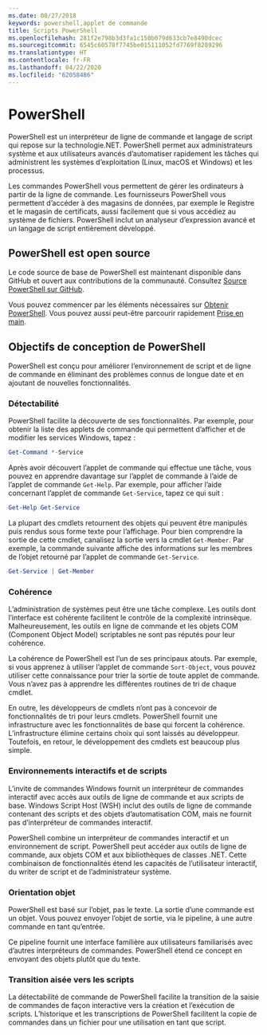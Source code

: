 ```yaml
---
ms.date: 08/27/2018
keywords: powershell,applet de commande
title: Scripts PowerShell
ms.openlocfilehash: 281f2e798b3d3fa1c150b079d633cb7e8490dcec
ms.sourcegitcommit: 6545c60578f7745be015111052fd7769f8289296
ms.translationtype: HT
ms.contentlocale: fr-FR
ms.lasthandoff: 04/22/2020
ms.locfileid: "62058486"
---
```

# <a name="powershell"></a>PowerShell

PowerShell est un interpréteur de ligne de commande et langage de script qui repose sur la technologie.NET.
PowerShell permet aux administrateurs système et aux utilisateurs avancés d’automatiser rapidement les tâches qui administrent les systèmes d’exploitation (Linux, macOS et Windows) et les processus.

Les commandes PowerShell vous permettent de gérer les ordinateurs à partir de la ligne de commande. Les fournisseurs PowerShell vous permettent d’accéder à des magasins de données, par exemple le Registre et le magasin de certificats, aussi facilement que si vous accédiez au système de fichiers. PowerShell inclut un analyseur d’expression avancé et un langage de script entièrement développé.

## <a name="powershell-is-open-source"></a>PowerShell est open source

Le code source de base de PowerShell est maintenant disponible dans GitHub et ouvert aux contributions de la communauté.
Consultez [Source PowerShell sur GitHub](https://github.com/powershell/powershell).

Vous pouvez commencer par les éléments nécessaires sur [Obtenir PowerShell](https://github.com/PowerShell/PowerShell#get-powershell).
Vous pouvez aussi peut-être parcourir rapidement [Prise en main](https://github.com/PowerShell/PowerShell/blob/master/docs/learning-powershell).

## <a name="powershell-design-goals"></a>Objectifs de conception de PowerShell

PowerShell est conçu pour améliorer l’environnement de script et de ligne de commande en éliminant des problèmes connus de longue date et en ajoutant de nouvelles fonctionnalités.

### <a name="discoverability"></a>Détectabilité

PowerShell facilite la découverte de ses fonctionnalités. Par exemple, pour obtenir la liste des applets de commande qui permettent d’afficher et de modifier les services Windows, tapez :

```powershell
Get-Command *-Service
```

Après avoir découvert l’applet de commande qui effectue une tâche, vous pouvez en apprendre davantage sur l’applet de commande à l’aide de l’applet de commande `Get-Help`. Par exemple, pour afficher l’aide concernant l’applet de commande `Get-Service`, tapez ce qui suit :

```powershell
Get-Help Get-Service
```

La plupart des cmdlets retournent des objets qui peuvent être manipulés puis rendus sous forme texte pour l’affichage. Pour bien comprendre la sortie de cette cmdlet, canalisez la sortie vers la cmdlet `Get-Member`. Par exemple, la commande suivante affiche des informations sur les membres de l’objet retourné par l’applet de commande `Get-Service`.

```powershell
Get-Service | Get-Member
```

### <a name="consistency"></a>Cohérence

L’administration de systèmes peut être une tâche complexe. Les outils dont l’interface est cohérente facilitent le contrôle de la complexité intrinsèque. Malheureusement, les outils en ligne de commande et les objets COM (Component Object Model) scriptables ne sont pas réputés pour leur cohérence.

La cohérence de PowerShell est l’un de ses principaux atouts. Par exemple, si vous apprenez à utiliser l’applet de commande `Sort-Object`, vous pouvez utiliser cette connaissance pour trier la sortie de toute applet de commande. Vous n’avez pas à apprendre les différentes routines de tri de chaque cmdlet.

En outre, les développeurs de cmdlets n’ont pas à concevoir de fonctionnalités de tri pour leurs cmdlets. PowerShell fournit une infrastructure avec les fonctionnalités de base qui forcent la cohérence. L’infrastructure élimine certains choix qui sont laissés au développeur. Toutefois, en retour, le développement des cmdlets est beaucoup plus simple.

### <a name="interactive-and-scripting-environments"></a>Environnements interactifs et de scripts

L’invite de commandes Windows fournit un interpréteur de commandes interactif avec accès aux outils de ligne de commande et aux scripts de base. Windows Script Host (WSH) inclut des outils de ligne de commande contenant des scripts et des objets d’automatisation COM, mais ne fournit pas d’interpréteur de commandes interactif.

PowerShell combine un interpréteur de commandes interactif et un environnement de script. PowerShell peut accéder aux outils de ligne de commande, aux objets COM et aux bibliothèques de classes .NET. Cette combinaison de fonctionnalités étend les capacités de l’utilisateur interactif, du writer de script et de l’administrateur système.

### <a name="object-orientation"></a>Orientation objet

PowerShell est basé sur l’objet, pas le texte. La sortie d’une commande est un objet. Vous pouvez envoyer l’objet de sortie, via le pipeline, à une autre commande en tant qu’entrée.

Ce pipeline fournit une interface familière aux utilisateurs familiarisés avec d’autres interpréteurs de commandes. PowerShell étend ce concept en envoyant des objets plutôt que du texte.

### <a name="easy-transition-to-scripting"></a>Transition aisée vers les scripts

La détectabilité de commande de PowerShell facilite la transition de la saisie de commandes de façon interactive vers la création et l’exécution de scripts. L’historique et les transcriptions de PowerShell facilitent la copie de commandes dans un fichier pour une utilisation en tant que script.
